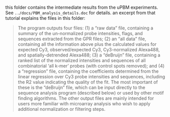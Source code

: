 this folder contains the intermediate results from the uPBM experiments. See `../docs/PBM_analysis_details.doc` for details. an excerpt from that tutorial explains the files in this folder:

> The program outputs four files: 
> (1) a “raw data” file, containing a summary of the un-normalized probe intensities, flags, and sequences extracted from the GPR files; 
> (2) an “all data” file, containing all the information above plus the calculated values for expected Cy3, observed/expected Cy3, Cy3-normalized Alexa488, and spatially-detrended Alexa488; 
> (3) a “deBruijn” file, containing a ranked list of the normalized intensities and sequences of all combinatorial ‘all k-mer’ probes (with control spots removed); and 
> (4) a “regression” file, containing the coefficients determined from the linear regression over Cy3 probe intensities and sequences, including the R2 value indicating the quality of the fit.  The most important of these is the “deBruijn” file, which can be input directly to the sequence analysis program (described below) or used by other motif finding algorithms.  The other output files are mainly intended for users more familiar with microarray analysis who wish to apply additional normalization or filtering steps.
